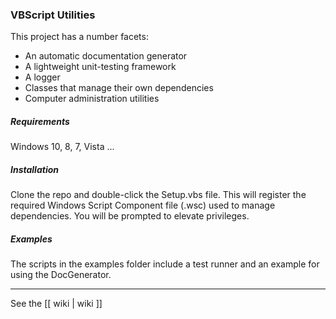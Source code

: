 ### VBScript Utilities

This project has a number facets:

- An automatic documentation generator
- A lightweight unit-testing framework
- A logger
- Classes that manage their own dependencies
- Computer administration utilities

##### Requirements

Windows 10, 8, 7, Vista ...

##### Installation

Clone the repo and double-click the Setup.vbs file. This will register the required Windows Script Component file (.wsc) used to manage dependencies. You will be prompted to elevate privileges.

##### Examples

The scripts in the examples folder include a test runner and an example for using the DocGenerator.

---

See the [[ wiki | wiki ]]
